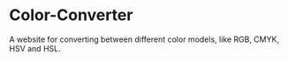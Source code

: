 # Color-Converter

A website for converting between different color models, like RGB, CMYK, HSV and HSL.
